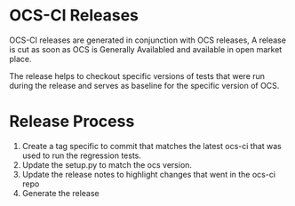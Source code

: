 # OCS-CI Releases

OCS-CI releases are generated in conjunction with OCS releases, A release is cut
as soon as OCS is Generally Availabled and available in open market place.

The release helps to checkout specific versions of tests that were run during
the release and serves as baseline for the specific version of OCS.

# Release Process
1. Create a tag specific to commit that matches the latest ocs-ci that was used to run
the regression tests. 
2. Update the setup.py to match the ocs version. 
3. Update the release notes to highlight changes that went in the ocs-ci repo
4. Generate the release